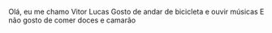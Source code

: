 Olá, eu me chamo Vitor Lucas 
Gosto de andar de bicicleta e ouvir músicas
E não gosto de comer doces e camarão